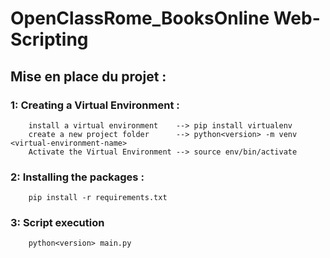 # OpenClassRome_BooksOnline Web-Scripting
## Mise en place du projet :
### 1: Creating a Virtual Environment :
        install a virtual environment    --> pip install virtualenv
        create a new project folder      --> python<version> -m venv <virtual-environment-name>
        Activate the Virtual Environment --> source env/bin/activate
### 2: Installing the packages :
        pip install -r requirements.txt
### 3: Script execution
        python<version> main.py